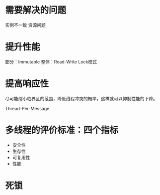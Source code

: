 # 需要解决的问题

实例不一致
资源问题

# 提升性能

部分：Immutable
整体：Read-Write Lock模式

# 提高响应性
尽可能缩小临界区的范围，降低线程冲突的概率，这样就可以抑制性能的下降。

Thread-Per-Message


# 多线程的评价标准：四个指标
- 安全性
- 生存性
- 可复用性
- 性能

# 死锁